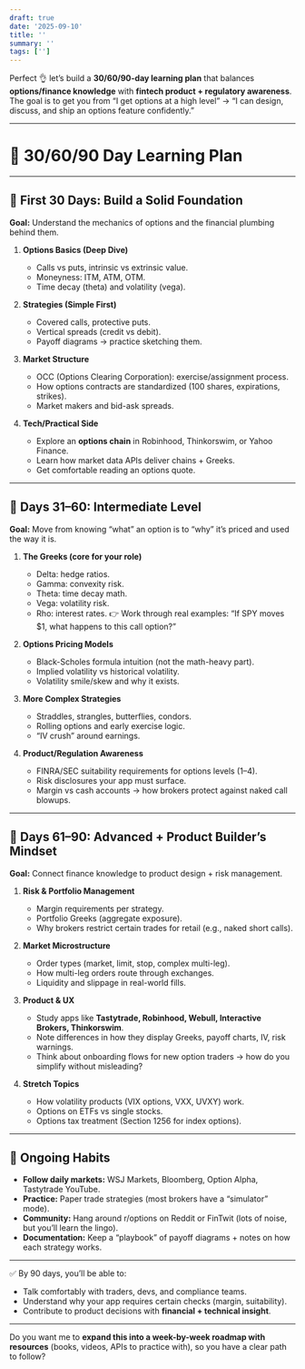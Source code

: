 ```yaml
---
draft: true
date: '2025-09-10'
title: ''
summary: ''
tags: ['']
---
```


Perfect 👌 let’s build a **30/60/90-day learning plan** that balances **options/finance knowledge** with **fintech product + regulatory awareness**. The goal is to get you from “I get options at a high level” → “I can design, discuss, and ship an options feature confidently.”

---

# 📅 30/60/90 Day Learning Plan

---

## 🔹 First 30 Days: Build a Solid Foundation

**Goal:** Understand the mechanics of options and the financial plumbing behind them.

1. **Options Basics (Deep Dive)**

   - Calls vs puts, intrinsic vs extrinsic value.
   - Moneyness: ITM, ATM, OTM.
   - Time decay (theta) and volatility (vega).

2. **Strategies (Simple First)**

   - Covered calls, protective puts.
   - Vertical spreads (credit vs debit).
   - Payoff diagrams → practice sketching them.

3. **Market Structure**

   - OCC (Options Clearing Corporation): exercise/assignment process.
   - How options contracts are standardized (100 shares, expirations, strikes).
   - Market makers and bid-ask spreads.

4. **Tech/Practical Side**

   - Explore an **options chain** in Robinhood, Thinkorswim, or Yahoo Finance.
   - Learn how market data APIs deliver chains + Greeks.
   - Get comfortable reading an options quote.

---

## 🔹 Days 31–60: Intermediate Level

**Goal:** Move from knowing “what” an option is to “why” it’s priced and used the way it is.

1. **The Greeks (core for your role)**

   - Delta: hedge ratios.
   - Gamma: convexity risk.
   - Theta: time decay math.
   - Vega: volatility risk.
   - Rho: interest rates.
     👉 Work through real examples: “If SPY moves \$1, what happens to this call option?”

2. **Options Pricing Models**

   - Black-Scholes formula intuition (not the math-heavy part).
   - Implied volatility vs historical volatility.
   - Volatility smile/skew and why it exists.

3. **More Complex Strategies**

   - Straddles, strangles, butterflies, condors.
   - Rolling options and early exercise logic.
   - “IV crush” around earnings.

4. **Product/Regulation Awareness**

   - FINRA/SEC suitability requirements for options levels (1–4).
   - Risk disclosures your app must surface.
   - Margin vs cash accounts → how brokers protect against naked call blowups.

---

## 🔹 Days 61–90: Advanced + Product Builder’s Mindset

**Goal:** Connect finance knowledge to product design + risk management.

1. **Risk & Portfolio Management**

   - Margin requirements per strategy.
   - Portfolio Greeks (aggregate exposure).
   - Why brokers restrict certain trades for retail (e.g., naked short calls).

2. **Market Microstructure**

   - Order types (market, limit, stop, complex multi-leg).
   - How multi-leg orders route through exchanges.
   - Liquidity and slippage in real-world fills.

3. **Product & UX**

   - Study apps like **Tastytrade, Robinhood, Webull, Interactive Brokers, Thinkorswim**.
   - Note differences in how they display Greeks, payoff charts, IV, risk warnings.
   - Think about onboarding flows for new option traders → how do you simplify without misleading?

4. **Stretch Topics**

   - How volatility products (VIX options, VXX, UVXY) work.
   - Options on ETFs vs single stocks.
   - Options tax treatment (Section 1256 for index options).

---

## 🔹 Ongoing Habits

- **Follow daily markets:** WSJ Markets, Bloomberg, Option Alpha, Tastytrade YouTube.
- **Practice:** Paper trade strategies (most brokers have a “simulator” mode).
- **Community:** Hang around r/options on Reddit or FinTwit (lots of noise, but you’ll learn the lingo).
- **Documentation:** Keep a “playbook” of payoff diagrams + notes on how each strategy works.

---

✅ By 90 days, you’ll be able to:

- Talk comfortably with traders, devs, and compliance teams.
- Understand why your app requires certain checks (margin, suitability).
- Contribute to product decisions with **financial + technical insight**.

---

Do you want me to **expand this into a week-by-week roadmap with resources** (books, videos, APIs to practice with), so you have a clear path to follow?
